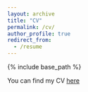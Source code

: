 ```yaml
---
layout: archive
title: "CV"
permalink: /cv/
author_profile: true
redirect_from:
  - /resume
---
```


{% include base_path %}


You can find my CV [here](https://www.dropbox.com/scl/fi/p2jfxo2svvcslrrtq6riw/CV_AldaMarchese.pdf?rlkey=yhq97keunsaap5gp57kyyw2d2&dl=0)
